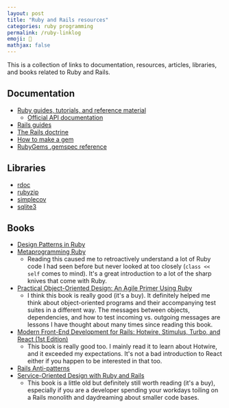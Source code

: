 ```yaml
---
layout: post
title: "Ruby and Rails resources"
categories: ruby programming
permalink: /ruby-linklog
emoji: 🍎
mathjax: false
---
```


This is a collection of links to documentation, resources, articles, libraries, and books related to Ruby and Rails.

## Documentation

- [Ruby guides, tutorials, and reference material](https://www.ruby-lang.org/en/documentation/)
  - [Official API documentation](https://docs.ruby-lang.org/en/)
- [Rails guides](https://guides.rubyonrails.org/)
- [The Rails doctrine](https://rubyonrails.org/doctrine)
- [How to make a gem](https://guides.rubygems.org/make-your-own-gem/)
- [RubyGems .gemspec reference](https://guides.rubygems.org/specification-reference/)

## Libraries

- [rdoc](https://github.com/ruby/rdoc)
- [rubyzip](https://github.com/rubyzip/rubyzip)
- [simplecov](https://github.com/simplecov-ruby/simplecov)
- [sqlite3](https://github.com/sparklemotion/sqlite3-ruby)

## Books

- [Design Patterns in Ruby](https://www.amazon.com/Design-Patterns-Ruby-Russ-Olsen/dp/0321490452/ref=sr_1_1?crid=2NPII8XEZBIRI&keywords=design+patterns+ruby&qid=1675739319&s=books&sprefix=design+patterns+ruby%2Cstripbooks%2C100&sr=1-1&ufe=app_do%3Aamzn1.fos.18ed3cb5-28d5-4975-8bc7-93deae8f9840)
- [Metaprogramming Ruby](https://www.amazon.com/Metaprogramming-Ruby-Program-Like-Pros/dp/1934356476)
  - Reading this caused me to retroactively understand a lot of Ruby code I had seen before but never looked at too closely (`class << self` comes to mind). It's a great introduction to a lot of the sharp knives that come with Ruby.
- [Practical Object-Oriented Design: An Agile Primer Using Ruby](https://www.amazon.com/Practical-Object-Oriented-Design-Agile-Primer/dp/0134456475/ref=pd_lpo_2?pd_rd_w=fujt0&content-id=amzn1.sym.116f529c-aa4d-4763-b2b6-4d614ec7dc00&pf_rd_p=116f529c-aa4d-4763-b2b6-4d614ec7dc00&pf_rd_r=Z8EPG65DMRBH054G5PM1&pd_rd_wg=XEGYO&pd_rd_r=de83e3d0-a6af-42b1-abbb-3da70ee64f75&pd_rd_i=0134456475&psc=1)
  - I think this book is really good (it's a buy). It definitely helped me think about object-oriented programs and their accompanying test suites in a different way. The messages between objects, dependencies, and how to test incoming vs. outgoing messages are lessons I have thought about many times since reading this book.
- [Modern Front-End Development for Rails: Hotwire, Stimulus, Turbo, and React (1st Edition)](https://www.amazon.com/Modern-Front-End-Development-Rails-Webpacker/dp/1680507214)
  - This book is really good too. I mainly read it to learn about Hotwire, and it exceeded my expectations. It's not a bad introduction to React either if you happen to be interested in that too.
- [Rails Anti-patterns](https://www.amazon.com/Rails-AntiPatterns-Refactoring-Addison-Wesley-Professional/dp/0321604814)
- [Service-Oriented Design with Ruby and Rails](https://www.amazon.com/Service-Oriented-Design-Rails-Addison-Wesley-Professional/dp/0321659368)
  - This book is a little old but definitely still worth reading (it's a buy), especially if you are a developer spending your workdays toiling on a Rails monolith and daydreaming about smaller code bases.
